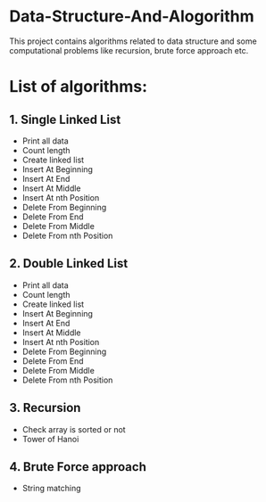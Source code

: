 # Data-Structure-And-Alogorithm
This project contains algorithms related to data structure and some computational problems like recursion, brute force approach etc.
# List of algorithms:
##  1. Single Linked List
  * Print all data
  * Count length
  * Create linked list
  * Insert At Beginning
  * Insert At End
  * Insert At Middle
  * Insert At nth Position
  * Delete From Beginning
  * Delete From End
  * Delete From Middle
  * Delete From nth Position
  
## 2. Double Linked List
  * Print all data
  * Count length
  * Create linked list
  * Insert At Beginning
  * Insert At End
  * Insert At Middle
  * Insert At nth Position
  * Delete From Beginning
  * Delete From End
  * Delete From Middle
  * Delete From nth Position
  
## 3. Recursion
  * Check array is sorted or not
  * Tower of Hanoi
## 4. Brute Force approach
  * String matching
